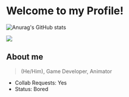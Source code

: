 # Welcome to my Profile!

![Anurag's GitHub stats](https://github-readme-stats.vercel.app/api?username=lgm-productions\&bg_color=30,fcba03,ffdf87\&title_color=fff\&text_color=fff)

![](https://komarev.com/ghpvc/?username=lgm-productions&color=yellow)

## About me
> (He/Him), Game Developer, Animator

- Collab Requests: Yes
- Status: Bored
